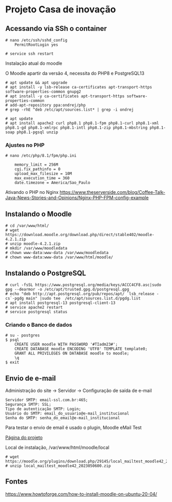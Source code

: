 # Projeto Casa de inovação

## Acessando via SSh o container
~~~~shell
# nano /etc/ssh/sshd_config
    PermitRootLogin yes

# service ssh restart
~~~~

Instalação atual do moodle

O Moodle apartir da versão 4, necessita do PHP8 e PostgreSQL13

~~~~shell
# apt update && apt upgrade
# apt install -y lsb-release ca-certificates apt-transport-https software-properties-common gnupg2
# apt install -y ca-certificates apt-transport-https software-properties-common
# add-apt-repository ppa:ondrej/php
# grep -rhE ^deb /etc/apt/sources.list* | grep -i ondrej

# apt update
# apt install apache2 curl php8.1 php8.1-fpm php8.1-curl php8.1-xml php8.1-gd php8.1-xmlrpc php8.1-intl php8.1-zip php8.1-mbstring php8.1-soap php8.1-pgsql unzip
~~~~

### Ajustes no PHP

~~~~shell
# nano /etc/php/8.1/fpm/php.ini

    memory_limit = 256M
    cgi.fix_pathinfo = 0
    upload_max_filesize = 10M
    max_execution_time = 360
    date.timezone = America/Sao_Paulo
~~~~
Ativando o PHP no Nginx 
https://www.theserverside.com/blog/Coffee-Talk-Java-News-Stories-and-Opinions/Nginx-PHP-FPM-config-example
## Instalando o Moodle
~~~~Shell
# cd /var/www/html/
# wget https://download.moodle.org/download.php/direct/stable402/moodle-4.2.1.zip
# unzip moodle-4.2.1.zip 
# mkdir /var/www/moodledata
# chown www-data:www-data /var/www/moodledata
# chown www-data:www-data /var/www/html/moodle/
~~~~

## Instalando o PostgreSQL

~~~~shell
# curl -fsSL https://www.postgresql.org/media/keys/ACCC4CF8.asc|sudo gpg --dearmor -o /etc/apt/trusted.gpg.d/postgresql.gpg
# echo "deb http://apt.postgresql.org/pub/repos/apt/ `lsb_release -cs`-pgdg main" |sudo tee  /etc/apt/sources.list.d/pgdg.list
# apt install postgresql-13 postgresql-client-13
# service apache2 restart 
# service postgresql status
~~~~

### Criando o Banco de dados

~~~~shell
# su - postgres
$ psql
    CREATE USER moodle WITH PASSWORD '#TIadm23#';
    CREATE DATABASE moodle ENCODING 'UTF8' TEMPLATE template0;
    GRANT ALL PRIVILEGES ON DATABASE moodle to moodle;
    \q
$ exit
~~~~

## Envio de e-mail

Administração do site -> Servidor -> Configuração de saída de e-mail

~~~~
Servidor SMTP: email-ssl.com.br:465;
Segurança SMTP: SSL;
Tipo de autenticação SMTP: Login;
Usuário do SMTP: email_do_usuario@e-mail_institucional
Senha do SMTP: senha_do_email@e-mail_institucional
~~~~

Para testar o envio de email é usado o plugin, Moodle eMail Test

[Página do projeto](https://moodle.org/plugins/local_mailtest)

Local de instalação, /var/www/html/moodle/local

~~~~shell
# wget https://moodle.org/plugins/download.php/29145/local_mailtest_moodle42_2023050600.zip
# unzip local_mailtest_moodle42_2023050600.zip
~~~~

## Fontes

https://www.howtoforge.com/how-to-install-moodle-on-ubuntu-20-04/


